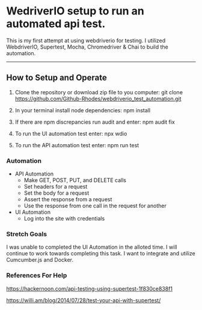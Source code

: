 # WedriverIO setup to run an automated api test.

This is my first attempt at using webdriverio for testing. I utilized WebdriverIO, Supertest, Mocha, Chromedriver & Chai to build the automation.

---

## How to Setup and Operate

1. Clone the repository or download zip file to you computer: git clone https://github.com/Github-Rhodes/webdriverio_test_automation.git

2. In your terminal install node dependencies: npm install

3. If there are npm discrepancies run audit and enter: npm audit fix

4. To run the UI automation test enter: npx wdio

5. To run the API automation test enter: npm run test

### Automation

- API Automation
  - Make GET, POST, PUT, and DELETE calls
  - Set headers for a request
  - Set the body for a request
  - Assert the response from a request
  - Use the response from one call in the request for another
- UI Automation
  - Log into the site with credentials

### Stretch Goals

I was unable to completed the UI Automation in the alloted time. I will continue to work towards completing this task.
I want to integrate and utilize Cumcumber.js and Docker.

### References For Help

https://hackernoon.com/api-testing-using-supertest-1f830ce838f1

https://willi.am/blog/2014/07/28/test-your-api-with-supertest/
